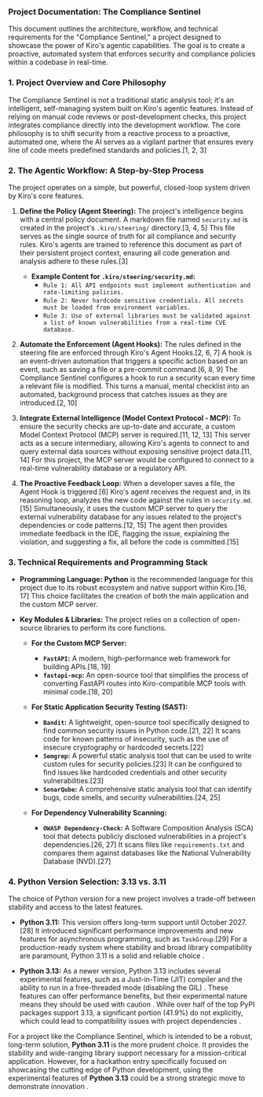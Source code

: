 ### Project Documentation: The Compliance Sentinel

This document outlines the architecture, workflow, and technical requirements for the "Compliance Sentinel," a project designed to showcase the power of Kiro's agentic capabilities. The goal is to create a proactive, automated system that enforces security and compliance policies within a codebase in real-time.

### 1. Project Overview and Core Philosophy

The Compliance Sentinel is not a traditional static analysis tool; it's an intelligent, self-managing system built on Kiro's agentic features. Instead of relying on manual code reviews or post-development checks, this project integrates compliance directly into the development workflow. The core philosophy is to shift security from a reactive process to a proactive, automated one, where the AI serves as a vigilant partner that ensures every line of code meets predefined standards and policies.[1, 2, 3]

### 2. The Agentic Workflow: A Step-by-Step Process

The project operates on a simple, but powerful, closed-loop system driven by Kiro's core features.

1.  **Define the Policy (Agent Steering):** The project's intelligence begins with a central policy document. A markdown file named `security.md` is created in the project's `.kiro/steering/` directory.[3, 4, 5] This file serves as the single source of truth for all compliance and security rules. Kiro's agents are trained to reference this document as part of their persistent project context, ensuring all code generation and analysis adhere to these rules.[3]

    *   **Example Content for `.kiro/steering/security.md`:**
        *   `Rule 1: All API endpoints must implement authentication and rate-limiting policies.`
        *   `Rule 2: Never hardcode sensitive credentials. All secrets must be loaded from environment variables.`
        *   `Rule 3: Use of external libraries must be validated against a list of known vulnerabilities from a real-time CVE database.`

2.  **Automate the Enforcement (Agent Hooks):** The rules defined in the steering file are enforced through Kiro's Agent Hooks.[2, 6, 7] A hook is an event-driven automation that triggers a specific action based on an event, such as saving a file or a pre-commit command.[6, 8, 9] The Compliance Sentinel configures a hook to run a security scan every time a relevant file is modified. This turns a manual, mental checklist into an automated, background process that catches issues as they are introduced.[2, 10]

3.  **Integrate External Intelligence (Model Context Protocol - MCP):** To ensure the security checks are up-to-date and accurate, a custom Model Context Protocol (MCP) server is required.[11, 12, 13] This server acts as a secure intermediary, allowing Kiro's agents to connect to and query external data sources without exposing sensitive project data.[11, 14] For this project, the MCP server would be configured to connect to a real-time vulnerability database or a regulatory API.

4.  **The Proactive Feedback Loop:** When a developer saves a file, the Agent Hook is triggered.[6] Kiro's agent receives the request and, in its reasoning loop, analyzes the new code against the rules in `security.md`.[15] Simultaneously, it uses the custom MCP server to query the external vulnerability database for any issues related to the project's dependencies or code patterns.[12, 15] The agent then provides immediate feedback in the IDE, flagging the issue, explaining the violation, and suggesting a fix, all before the code is committed.[15]

### 3. Technical Requirements and Programming Stack

*   **Programming Language:** **Python** is the recommended language for this project due to its robust ecosystem and native support within Kiro.[16, 17] This choice facilitates the creation of both the main application and the custom MCP server.

*   **Key Modules & Libraries:** The project relies on a collection of open-source libraries to perform its core functions.

    *   **For the Custom MCP Server:**
        *   **`FastAPI`:** A modern, high-performance web framework for building APIs.[18, 19]
        *   **`fastapi-mcp`:** An open-source tool that simplifies the process of converting FastAPI routes into Kiro-compatible MCP tools with minimal code.[18, 20]

    *   **For Static Application Security Testing (SAST):**
        *   **`Bandit`:** A lightweight, open-source tool specifically designed to find common security issues in Python code.[21, 22] It scans code for known patterns of insecurity, such as the use of insecure cryptography or hardcoded secrets.[22]
        *   **`Semgrep`:** A powerful static analysis tool that can be used to write custom rules for security policies.[23] It can be configured to find issues like hardcoded credentials and other security vulnerabilities.[23]
        *   **`SonarQube`:** A comprehensive static analysis tool that can identify bugs, code smells, and security vulnerabilities.[24, 25]

    *   **For Dependency Vulnerability Scanning:**
        *   **`OWASP Dependency-Check`:** A Software Composition Analysis (SCA) tool that detects publicly disclosed vulnerabilities in a project's dependencies.[26, 27] It scans files like `requirements.txt` and compares them against databases like the National Vulnerability Database (NVD).[27]

### 4. Python Version Selection: 3.13 vs. 3.11

The choice of Python version for a new project involves a trade-off between stability and access to the latest features.

*   **Python 3.11:** This version offers long-term support until October 2027.[28] It introduced significant performance improvements and new features for asynchronous programming, such as `TaskGroup`.[29] For a production-ready system where stability and broad library compatibility are paramount, Python 3.11 is a solid and reliable choice .

*   **Python 3.13:** As a newer version, Python 3.13 includes several experimental features, such as a Just-in-Time (JIT) compiler and the ability to run in a free-threaded mode (disabling the GIL) . These features can offer performance benefits, but their experimental nature means they should be used with caution . While over half of the top PyPI packages support 3.13, a significant portion (41.9%) do not explicitly, which could lead to compatibility issues with project dependencies .

For a project like the Compliance Sentinel, which is intended to be a robust, long-term solution, **Python 3.11** is the more prudent choice. It provides the stability and wide-ranging library support necessary for a mission-critical application. However, for a hackathon entry specifically focused on showcasing the cutting edge of Python development, using the experimental features of **Python 3.13** could be a strong strategic move to demonstrate innovation .